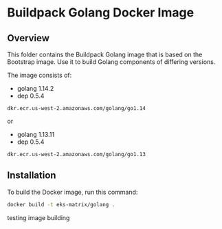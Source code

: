 # Buildpack Golang Docker Image

## Overview

This folder contains the Buildpack Golang image that is based on the Bootstrap image. Use it to build Golang components of differing versions.

The image consists of:

- golang 1.14.2
- dep 0.5.4

```dkr.ecr.us-west-2.amazonaws.com/golang/go1.14```

or 

- golang 1.13.11
- dep 0.5.4

```dkr.ecr.us-west-2.amazonaws.com/golang/go1.13```


## Installation

To build the Docker image, run this command:

```bash
docker build -t eks-matrix/golang .
```

testing image building